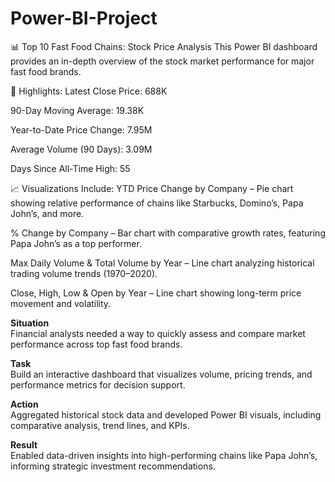# Power-BI-Project
📊 Top 10 Fast Food Chains: Stock Price Analysis
This Power BI dashboard provides an in-depth overview of the stock market performance for major fast food brands.

🧠 Highlights:
Latest Close Price: 688K

90-Day Moving Average: 19.38K

Year-to-Date Price Change: 7.95M

Average Volume (90 Days): 3.09M

Days Since All-Time High: 55

📈 Visualizations Include:
YTD Price Change by Company – Pie chart showing relative performance of chains like Starbucks, Domino’s, Papa John’s, and more.

% Change by Company – Bar chart with comparative growth rates, featuring Papa John’s as a top performer.

Max Daily Volume & Total Volume by Year – Line chart analyzing historical trading volume trends (1970–2020).

Close, High, Low & Open by Year – Line chart showing long-term price movement and volatility.



**Situation**  
Financial analysts needed a way to quickly assess and compare market performance across top fast food brands.

**Task**  
Build an interactive dashboard that visualizes volume, pricing trends, and performance metrics for decision support.

**Action**  
Aggregated historical stock data and developed Power BI visuals, including comparative analysis, trend lines, and KPIs.

**Result**  
Enabled data-driven insights into high-performing chains like Papa John’s, informing strategic investment recommendations.
